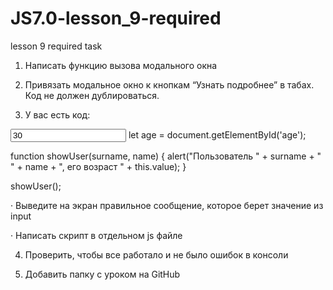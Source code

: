 # JS7.0-lesson_9-required
lesson 9 required task

1) Написать функцию вызова модального окна

2) Привязать модальное окно к кнопкам “Узнать подробнее” в табах. Код не должен дублироваться.

3) У вас есть код:

<input id = "age" value= "30">
let age = document.getElementById('age');
 
function showUser(surname, name) {
         alert("Пользователь " + surname + " " + name + ", его возраст " + this.value);
}
 
showUser();


·        Выведите на экран правильное сообщение, которое берет значение из input

·        Написать скрипт в отдельном js файле

4) Проверить, чтобы все работало и не было ошибок в консоли

5) Добавить папку с уроком на GitHub
